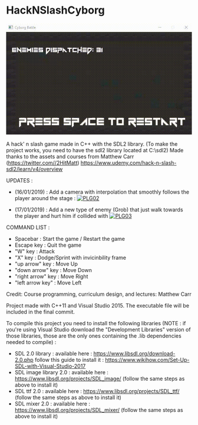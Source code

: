# HackNSlashCyborg
[![PLG01](cyborg_battle/img/gameOverview.gif)](cyborg_battle/img/gameOverview.gif)

A hack' n slash game made in C++ with the SDL2 library.
(To make the project works, you need to have the sdl2 library located at C:\sdl2)
Made thanks to the assets and courses from Matthew Carr (https://twitter.com//2HitMatt)
https://www.udemy.com/hack-n-slash-sdl2/learn/v4/overview

UPDATES :
  - (16/01/2019) : Add a camera with interpolation that smoothly follows the player around the stage :
  [![PLG02](cyborg_battle/img/cyborgBattleCameraMovement.gif)](cyborg_battle/img/cyborgBattleCameraMovement.gif)
  
   - (17/01/2019) : Add a new type of enemy (Grob) that just walk towards the player and hurt him if collided with
  [![PLG03](cyborg_battle/img/grobEnemies.gif)](cyborg_battle/img/grobEnemies.gif)

COMMAND LIST :
  - Spacebar : Start the game / Restart the game 
  - Escape key : Quit the game
  - "W" key : Attack
  - "X" key : Dodge/Sprint with invicinbility frame
  - "up arrow" key : Move Up
  - "down arrow" key : Move Down
  - "right arrow" key : Move Right
  - "left arrow key" : Move Left

Credit:
Course programming, curriculum design, and lectures: Matthew Carr

Project made with C++11 and Visual Studio 2015.
The executable file will be included in the final commit.

To compile this project you need to install the following libraries (NOTE : if you're using Visual Studio download the "Development Libraries" version of those libraries, those are the only ones containing the .lib dependencies needed to compile) :
  - SDL 2.0 library : 
       available here : https://www.libsdl.org/download-2.0.php
       follow this guide to install it : https://www.wikihow.com/Set-Up-SDL-with-Visual-Studio-2017
  - SDL image library 2.0 :
       available here : https://www.libsdl.org/projects/SDL_image/
       (follow the same steps as above to install it)
  - SDL ttf 2.0 :
       available here : https://www.libsdl.org/projects/SDL_ttf/
       (follow the same steps as above to install it)
  - SDL mixer 2.0 :
       available here : https://www.libsdl.org/projects/SDL_mixer/
       (follow the same steps as above to install it)
  
